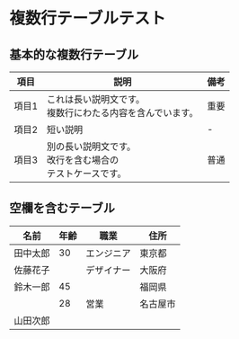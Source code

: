 # 複数行テーブルテスト

## 基本的な複数行テーブル

| 項目 | 説明 | 備考 |
|------|------|------|
| 項目1 | これは長い説明文です。<br>複数行にわたる内容を含んでいます。 | 重要 |
| 項目2 | 短い説明 | - |
| 項目3 | 別の長い説明文です。<br>改行を含む場合の<br>テストケースです。 | 普通 |

## 空欄を含むテーブル

| 名前 | 年齢 | 職業 | 住所 |
|------|------|------|------|
| 田中太郎 | 30 | エンジニア | 東京都 |
| 佐藤花子 |  | デザイナー | 大阪府 |
| 鈴木一郎 | 45 |  | 福岡県 |
|  | 28 | 営業 | 名古屋市 |
| 山田次郎 |  |  |  |